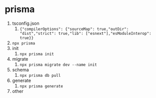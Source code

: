# prisma
1. tsconfig.json
    1. ```{"compilerOptions": {"sourceMap": true,"outDir": "dist","strict": true,"lib": ["esnext"],"esModuleInterop": true}}```
2. `npx prisma`
3. init
    1. `npx prisma init`
4. migrate
    1. `npx prisma migrate dev --name init`
5. schema
    1. `npx prisma db pull`
6. generate
    1. `npx prisma generate`
7. other
